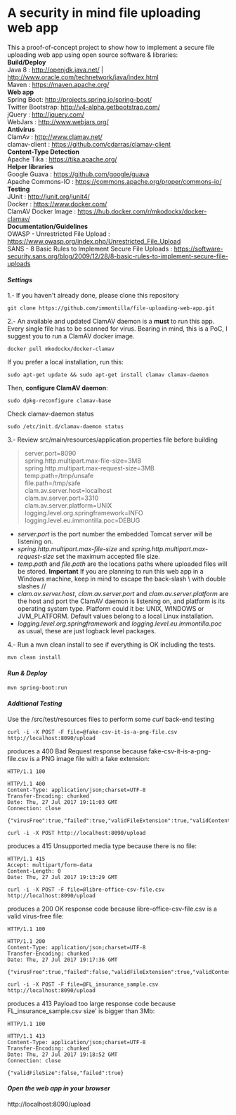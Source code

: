 A security in mind file uploading web app
=
This a proof-of-concept project to show how to implement a secure file uploading web app using open source software & libraries: <br/>
**Build/Deploy** <br/>
Java 8 : http://openjdk.java.net/ | http://www.oracle.com/technetwork/java/index.html <br/>
Maven : https://maven.apache.org/ <br/>
**Web app** <br/>
Spring Boot: http://projects.spring.io/spring-boot/ <br/>
Twitter Bootstrap: http://v4-alpha.getbootstrap.com/ <br/>
jQuery : http://jquery.com/ <br/>
WebJars : http://www.webjars.org/ <br/>
**Antivirus** <br/>
ClamAv : http://www.clamav.net/ <br/>
clamav-client : https://github.com/cdarras/clamav-client <br/>
**Content-Type Detection** <br/>
Apache Tika : https://tika.apache.org/ <br/>
**Helper libraries** <br/>
Google Guava : https://github.com/google/guava <br/>
Apache Commons-IO : https://commons.apache.org/proper/commons-io/ <br/>
**Testing** <br/>
JUnit : http://junit.org/junit4/ <br/>
Docker : https://www.docker.com/ <br/>
ClamAV Docker Image : https://hub.docker.com/r/mkodockx/docker-clamav/ <br/>
**Documentation/Guidelines** <br/>
OWASP - Unrestricted File Upload : https://www.owasp.org/index.php/Unrestricted_File_Upload <br/>
SANS - 8 Basic Rules to Implement Secure File Uploads : https://software-security.sans.org/blog/2009/12/28/8-basic-rules-to-implement-secure-file-uploads <br/>

#### <i class="icon-cog">Settings</i>
1.- If you haven't already done, please clone this repository
```
git clone https://github.com/immontilla/file-uploading-web-app.git
```
2.- An available and updated ClamAV daemon is a **must** to run this app. Every single file has to be scanned for virus.
Bearing in mind, this is a PoC, I suggest you to run a ClamAV docker image.
```
docker pull mkodockx/docker-clamav
```
If you prefer a local installation, run this:
```
sudo apt-get update && sudo apt-get install clamav clamav-daemon
```
Then, **configure ClamAV daemon**:
```
sudo dpkg-reconfigure clamav-base
```
Check clamav-daemon  status
```
sudo /etc/init.d/clamav-daemon status
```
3.- <i class="icon-pencil"></i> Review src/main/resources/application.properties file before building

> server.port=8090 <br/>
> spring.http.multipart.max-file-size=3MB <br/>
> spring.http.multipart.max-request-size=3MB <br/>
> temp.path=/tmp/unsafe <br/>
> file.path=/tmp/safe <br/>
> clam.av.server.host=localhost <br/>
> clam.av.server.port=3310 <br/>
> clam.av.server.platform=UNIX <br/>
> logging.level.org.springframework=INFO <br/>
> logging.level.eu.immontilla.poc=DEBUG <br/>

- *server.port* is the port number the embedded Tomcat server will be listening on.
- *spring.http.multipart.max-file-size* and *spring.http.multipart.max-request-size* set the maximum accepted file size.
- *temp.path* and *file.path* are the locations paths where uploaded files will be stored. **Important** If you are planning to run this web app in a Windows machine, keep in mind to escape the back-slash \ with double slashes //
- *clam.av.server.host*, *clam.av.server.port* and *clam.av.server.platform* are the host and port the ClamAV daemon is listening on, and platform is its operating system type. Platform could it be: UNIX, WINDOWS or JVM_PLATFORM. Default values belong to a local Linux installation.
- *logging.level.org.springframework* and *logging.level.eu.immontilla.poc* as usual, these are just logback level packages.

4.- Run a mvn clean install to see if everything is OK including the tests.
```
mvn clean install
```

#### <i class="icon-upload"> Run & Deploy</i>
```
mvn spring-boot:run
```

#### <i class="icon-refresh"> Additional Testing </i>
Use the /src/test/resources files to perform some *curl* back-end testing
```
curl -i -X POST -F file=@fake-csv-it-is-a-png-file.csv http://localhost:8090/upload
```
produces a 400 Bad Request response because fake-csv-it-is-a-png-file.csv is a PNG image file with a fake extension:
```
HTTP/1.1 100 

HTTP/1.1 400 
Content-Type: application/json;charset=UTF-8
Transfer-Encoding: chunked
Date: Thu, 27 Jul 2017 19:11:03 GMT
Connection: close

{"virusFree":true,"failed":true,"validFileExtension":true,"validContentType":false}
```
```
curl -i -X POST http://localhost:8090/upload
```
produces a 415 Unsupported media type because there is no file:
```
HTTP/1.1 415 
Accept: multipart/form-data
Content-Length: 0
Date: Thu, 27 Jul 2017 19:13:29 GMT
```

```
curl -i -X POST -F file=@libre-office-csv-file.csv http://localhost:8090/upload
```
produces a 200 OK response code because libre-office-csv-file.csv is a valid virus-free file:
```
HTTP/1.1 100 

HTTP/1.1 200 
Content-Type: application/json;charset=UTF-8
Transfer-Encoding: chunked
Date: Thu, 27 Jul 2017 19:17:36 GMT

{"virusFree":true,"failed":false,"validFileExtension":true,"validContentType":true}
```


```
curl -i -X POST -F file=@FL_insurance_sample.csv http://localhost:8090/upload
```
produces a 413 Payload too large response code because FL_insurance_sample.csv size' is bigger than 3Mb:
```
HTTP/1.1 100 

HTTP/1.1 413 
Content-Type: application/json;charset=UTF-8
Transfer-Encoding: chunked
Date: Thu, 27 Jul 2017 19:18:52 GMT
Connection: close

{"validFileSize":false,"failed":true}
```

#### <i class="icon-refresh"> Open the web app in your browser </i>

http://localhost:8090/upload


